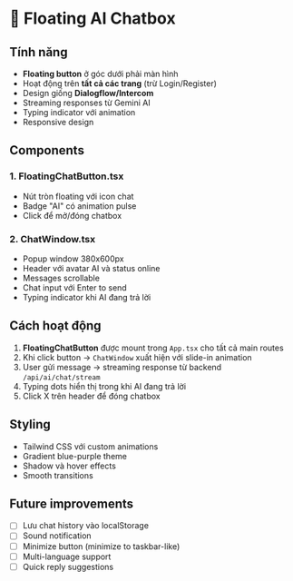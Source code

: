 # 💬 Floating AI Chatbox

## Tính năng

- **Floating button** ở góc dưới phải màn hình
- Hoạt động trên **tất cả các trang** (trừ Login/Register)
- Design giống **Dialogflow/Intercom**
- Streaming responses từ Gemini AI
- Typing indicator với animation
- Responsive design

## Components

### 1. FloatingChatButton.tsx

- Nút tròn floating với icon chat
- Badge "AI" có animation pulse
- Click để mở/đóng chatbox

### 2. ChatWindow.tsx

- Popup window 380x600px
- Header với avatar AI và status online
- Messages scrollable
- Chat input với Enter to send
- Typing indicator khi AI đang trả lời

## Cách hoạt động

1. **FloatingChatButton** được mount trong `App.tsx` cho tất cả main routes
2. Khi click button → `ChatWindow` xuất hiện với slide-in animation
3. User gửi message → streaming response từ backend `/api/ai/chat/stream`
4. Typing dots hiển thị trong khi AI đang trả lời
5. Click X trên header để đóng chatbox

## Styling

- Tailwind CSS với custom animations
- Gradient blue-purple theme
- Shadow và hover effects
- Smooth transitions

## Future improvements

- [ ] Lưu chat history vào localStorage
- [ ] Sound notification
- [ ] Minimize button (minimize to taskbar-like)
- [ ] Multi-language support
- [ ] Quick reply suggestions
